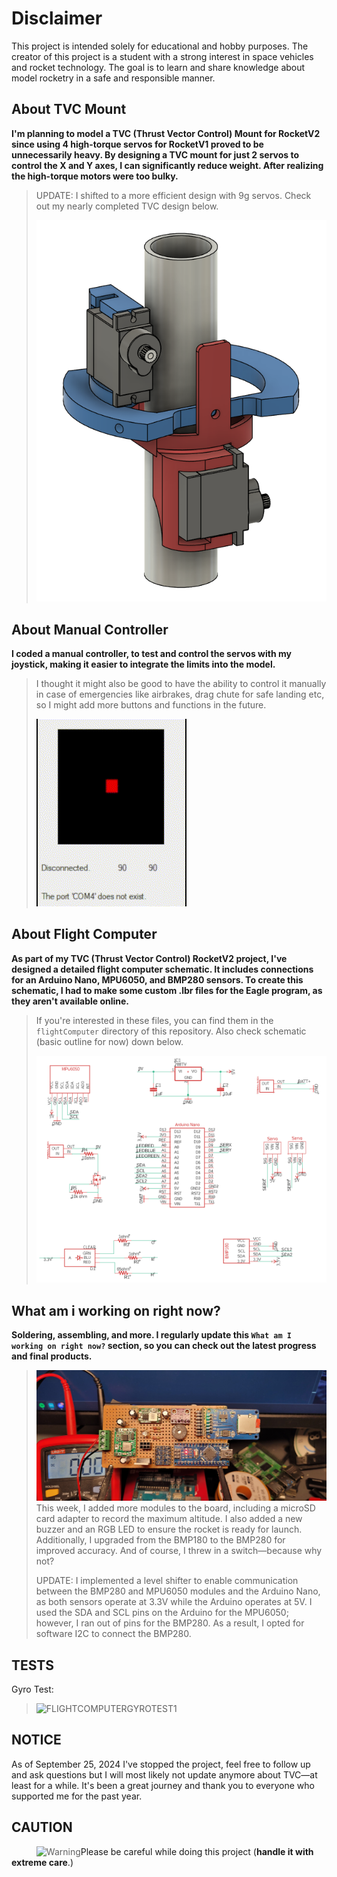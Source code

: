 # Disclaimer
This project is intended solely for educational and hobby purposes. The creator of this project is a student with a strong interest in space vehicles and rocket technology. The goal is to learn and share knowledge about model rocketry in a safe and responsible manner.

## **About TVC Mount**
**I'm planning to model a TVC (Thrust Vector Control) Mount for RocketV2 since using 4 high-torque servos for RocketV1 proved to be unnecessarily heavy. By designing a TVC mount for just 2 servos to control the X and Y axes, I can significantly reduce weight. After realizing the high-torque motors were too bulky.**
>UPDATE: I shifted to a more efficient design with 9g servos. Check out my nearly completed TVC design below.
>
>![ROCKETV2-TVC](RocketV2/TVCprototypes/img/TVC2-PROTOTYPE2.png)
>
## **About Manual Controller**
**I coded a manual controller, to test and control the servos with my joystick, making it easier to integrate the limits into the model.**
>I thought it might also be good to have the ability to control it manually in case of emergencies like airbrakes, drag chute for safe landing etc, so I might add more buttons and functions in the future.
>
>![MANUALCONTROLLER](manualController/img/manualController.gif)

## **About Flight Computer**
**As part of my TVC (Thrust Vector Control) RocketV2 project, I've designed a detailed flight computer schematic. It includes connections for an Arduino Nano, MPU6050, and BMP280 sensors. To create this schematic, I had to make some custom .lbr files for the Eagle program, as they aren't available online.**  
>If you're interested in these files, you can find them in the `flightComputer` directory of this repository. Also check schematic (basic outline for now) down below.
>
>![ROCKETV2-PCB](flightComputer/img/PCB_OUTLINE4.png)

## **What am i working on right now?**
**Soldering, assembling, and more. I regularly update this `What am I working on right now?` section, so you can check out the latest progress and final products.**
>![ROCKETV2-FLIGHTCOMPUTER](flightComputer/img/protoboardV2.jpeg)
>This week, I added more modules to the board, including a microSD card adapter to record the maximum altitude. I also added a new buzzer and an RGB LED to ensure the rocket is ready for launch. Additionally, I upgraded from the BMP180 to the BMP280 for improved accuracy. And of course, I threw in a switch—because why not?
>
>UPDATE: I implemented a level shifter to enable communication between the BMP280 and MPU6050 modules and the Arduino Nano, as both sensors operate at 3.3V while the Arduino operates at 5V. I used the SDA and SCL pins on the Arduino for the MPU6050; however, I ran out of pins for the BMP280. As a result, I opted for software I2C to connect the BMP280.

## **TESTS**
Gyro Test:
>![FLIGHTCOMPUTERGYROTEST1](flightComputer/img/FlightComputerGyroTest.gif)
>
## NOTICE
As of September 25, 2024 I've stopped the project, feel free to follow up and ask questions but I will most likely not update anymore about TVC—at least for a while. It's been a great journey and thank you to everyone who supported me for the past year.

## CAUTION
><img align="left" src="RocketV1/imagesV1/WarningLAbel.jpeg" alt="Warning">

Please be careful while doing this project (**handle it with extreme care**.)
